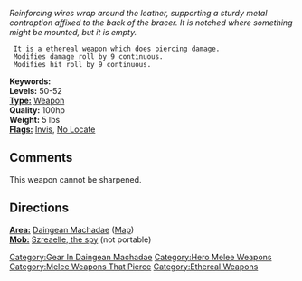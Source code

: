*Reinforcing wires wrap around the leather, supporting a sturdy metal
contraption affixed to the back of the bracer. It is notched where
something might be mounted, but it is empty.*

` It is a ethereal weapon which does piercing damage.`  
` Modifies damage roll by 9 continuous.`  
` Modifies hit roll by 9 continuous.`

**Keywords:**  
**Levels:** 50-52  
**[Type:](:Category:Object_Types.md "wikilink")**
[Weapon](:Category:Weapons.md "wikilink")  
**Quality:** 100hp  
**Weight:** 5 lbs  
**[Flags:](:Category:Object_Flags.md "wikilink")**
[Invis](Invis_Flag.md "wikilink"), [No
Locate](NoLocate_Flag.md "wikilink")  

## Comments

This weapon cannot be sharpened.

## Directions

**[Area:](:Category:Areas.md "wikilink")** [Daingean
Machadae](:Category:Daingean_Machadae.md "wikilink")
([Map](Daingean_Machadae_Map.md "wikilink"))  
**[Mob:](:Category:Mobs.md "wikilink")** [Szreaelle, the
spy](Szreaelle_The_Spy.md "wikilink") (not portable)  

[Category:Gear In Daingean
Machadae](Category:Gear_In_Daingean_Machadae "wikilink") [Category:Hero
Melee Weapons](Category:Hero_Melee_Weapons "wikilink") [Category:Melee
Weapons That Pierce](Category:Melee_Weapons_That_Pierce "wikilink")
[Category:Ethereal Weapons](Category:Ethereal_Weapons "wikilink")

